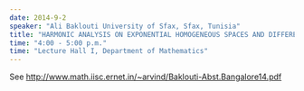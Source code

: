 ```yaml
---
date: 2014-9-2
speaker: "Ali Baklouti University of Sfax, Sfax, Tunisia"
title: "HARMONIC ANALYSIS ON EXPONENTIAL HOMOGENEOUS SPACES AND DIFFERENTIAL OPERATORS"
time: "4:00 - 5:00 p.m." 
time: "Lecture Hall I, Department of Mathematics"
---
```

See http://www.math.iisc.ernet.in/~arvind/Baklouti-Abst.Bangalore14.pdf
